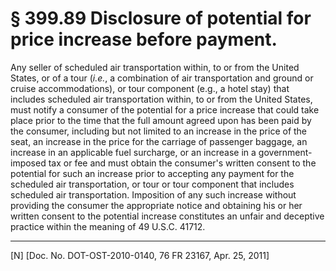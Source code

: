 # § 399.89   Disclosure of potential for price increase before payment.

Any seller of scheduled air transportation within, to or from the United States, or of a tour (*i.e.*, a combination of air transportation and ground or cruise accommodations), or tour component (e.g., a hotel stay) that includes scheduled air transportation within, to or from the United States, must notify a consumer of the potential for a price increase that could take place prior to the time that the full amount agreed upon has been paid by the consumer, including but not limited to an increase in the price of the seat, an increase in the price for the carriage of passenger baggage, an increase in an applicable fuel surcharge, or an increase in a government-imposed tax or fee and must obtain the consumer's written consent to the potential for such an increase prior to accepting any payment for the scheduled air transportation, or tour or tour component that includes scheduled air transportation. Imposition of any such increase without providing the consumer the appropriate notice and obtaining his or her written consent to the potential increase constitutes an unfair and deceptive practice within the meaning of 49 U.S.C. 41712.



---

[N] [Doc. No. DOT-OST-2010-0140, 76 FR 23167, Apr. 25, 2011]




